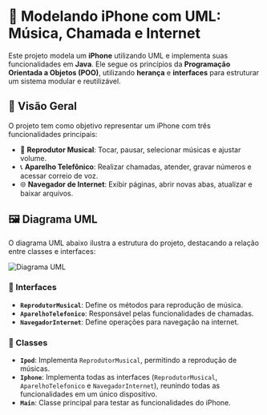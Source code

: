 # 📱 Modelando iPhone com UML: Música, Chamada e Internet  

Este projeto modela um **iPhone** utilizando UML e implementa suas funcionalidades em **Java**. Ele segue os princípios da **Programação Orientada a Objetos (POO)**, utilizando **herança** e **interfaces** para estruturar um sistema modular e reutilizável.  

## 📌 Visão Geral  

O projeto tem como objetivo representar um iPhone com três funcionalidades principais:  

- 🎵 **Reprodutor Musical**: Tocar, pausar, selecionar músicas e ajustar volume.  
- 📞 **Aparelho Telefônico**: Realizar chamadas, atender, gravar números e acessar correio de voz.  
- 🌐 **Navegador de Internet**: Exibir páginas, abrir novas abas, atualizar e baixar arquivos.  

## 🖼️ Diagrama UML  

O diagrama UML abaixo ilustra a estrutura do projeto, destacando a relação entre classes e interfaces:  

![Diagrama UML](./Captura_de_ecra_2024-07-10_142432.png)  


### 🔹 Interfaces  

- **`ReprodutorMusical`**: Define os métodos para reprodução de música.  
- **`AparelhoTelefonico`**: Responsável pelas funcionalidades de chamadas.  
- **`NavegadorInternet`**: Define operações para navegação na internet.  

### 🔹 Classes  

- **`Ipod`**: Implementa `ReprodutorMusical`, permitindo a reprodução de músicas.  
- **`Iphone`**: Implementa todas as interfaces (`ReprodutorMusical`, `AparelhoTelefonico` e `NavegadorInternet`), reunindo todas as funcionalidades em um único dispositivo.  
- **`Main`**: Classe principal para testar as funcionalidades do iPhone.  



